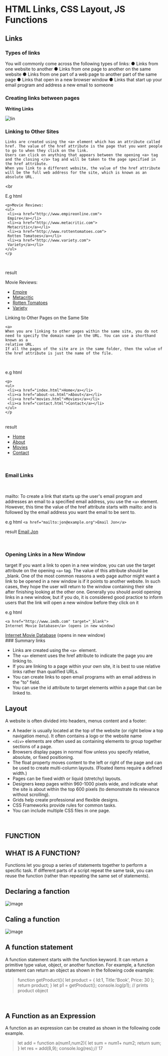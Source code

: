 # HTML Links, CSS Layout, JS Functions

## Links

### Types of links
You will commonly come across the following types of links:
● Links from one website to another
● Links from one page to another on the same website
● Links from one part of a web page to another part of the same page
● Links that open in a new browser window
● Links that start up your email program and address a new email to someone
###  Creating links between pages
**Writing Links**

![lin](links.png)
### Linking to Other Sites
```
Links are created using the <a> element which has an attribute called href. The value of the href attribute is the page that you want people to go to when they click on the link.
Users can click on anything that appears between the opening <a> tag and the closing </a> tag and will be taken to the page specified in the href attribute.
When you link to a different website, the value of the href attribute will be the full web address for the site, which is known as an absolute URL.
```
<br
>
E.g html 
<br>

```
<p>Movie Reviews:
<ul>
 <li><a href="http://www.empireonline.com">
 Empire</a></li>
 <li><a href="http://www.metacritic.com">
 Metacritic</a></li>
 <li><a href="http://www.rottentomatoes.com">
 Rotten Tomatoes</a></li>
 <li><a href="http://www.variety.com">
 Variety</a></li>
</ul>
</p

```
<br>

result

<p>Movie Reviews:
<ul>
 <li><a href="http://www.empireonline.com">
 Empire</a></li>
 <li><a href="http://www.metacritic.com">
 Metacritic</a></li>
 <li><a href="http://www.rottentomatoes.com">
 Rotten Tomatoes</a></li>
 <li><a href="http://www.variety.com">
 Variety</a></li>
</ul>
</p

### Linking to Other Pages on the Same Site

<br>

```
<a>
When you are linking to other pages within the same site, you do not need to specify the domain name in the URL. You can use a shorthand known as a
relative URL.
If all the pages of the site are in the same folder, then the value of the href attribute is just the name of the file.
```
<br>

e.g html

```
<p>
<ul>
 <li><a href="index.html">Home</a></li>
 <li><a href="about-us.html">About</a></li>
 <li><a href="movies.html">Movies</a></li>
 <li><a href="contact.html">Contact</a></li>
</ul>
</p
```
<br>
result
<p>
<ul>
 <li><a href="index.html">Home</a></li>
 <li><a href="about-us.html">About</a></li>
 <li><a href="movies.html">Movies</a></li>
 <li><a href="contact.html">Contact</a></li>
</ul>
</p>

<br>


### Email Links

<br>


mailto: 
To create a link that starts up the user's email program and addresses an email to a specified
email address, you use the `<a>` element. However, this time the value of the href attribute starts with mailto: and is followed by the email address you want the email to be sent to.

e.g html
`<a href="mailto:jon@example.org">Email Jon</a>`

result
<a href="mailto:jon@example.org">Email Jon</a>

<br>

### Opening Links in a New Window



target
If you want a link to open in a new window, you can use the target attribute on the opening `<a>` tag. The value of this attribute should be _blank.
One of the most common reasons a web page author might want a link to be opened in a new window is if it points to another website. In such cases, they hope the user will return to the window containing their site after finishing looking at the
other one.
Generally you should avoid opening links in a new window, but if you do, it is considered good practice to inform users that the link will open a new window before they click on it

e.g html
```
<a href="http://www.imdb.com" target="_blank">
Internet Movie Database</a> (opens in new window)
```
<a href="http://www.imdb.com" target="_blank">
Internet Movie Database</a> (opens in new window)

<br>
### Summary links


* Links are created using the `<a> `element.
* The `<a>` element uses the href attribute to indicate the page you are linking to.
* If you are linking to a page within your own site, it is
best to use relative links rather than qualified URLs.
*  You can create links to open email programs with an email address in the "to" field.
* You can use the id attribute to target elements within
a page that can be linked to.

## Layout
A website is often divided into headers, menus
content and a footer:

* A header is usually located at the top of the website (or right below a top navigation menu). It often contains a logo or the website name
* `<div>` elements are often used as containing elements to group together sections of a page.
* Browsers display pages in normal flow unless you
specify relative, absolute, or fixed positioning.
* The float property moves content to the left or right of the page and can be used to create multi-column layouts. (Floated items require a defined width.)
* Pages can be fixed width or liquid (stretchy) layouts.
*  Designers keep pages within 960-1000 pixels wide,
and indicate what the site is about within the top 600 pixels (to demonstrate its relevance without scrolling).
* Grids help create professional and flexible designs.
* CSS Frameworks provide rules for common tasks.
* You can include multiple CSS files in one page.

<br>

## FUNCTION

## WHAT IS A FUNCTION?

Functions let you group a series of statements together to perform a specific task. If different parts of a script repeat the same task, you can reuse the function (rather than repeating the same set of statements). 

## Declaring a fanction



![image](dd.png)


## Caling a function
![image](aa.png)

##  A function statement

A function statement starts with the function keyword. It can return a primitive type value, object, or another function. For example, a function statement can return an object as shown in the following code example:
<br>

>function getProduct(){
    let product = {
        Id:1,
        Title:'Book',
        Price: 30
    };
    return product; 
}
let p1 = getProduct();
>console.log(p1); // prints product object

<br>

## A Function as an Expression


A function as an expression can be created as shown in the following code example.
>let add = function a(num1,num2){
    let sum = num1+ num2; 
    return sum;
}
let res = add(8,9);
>console.log(res);// 17
